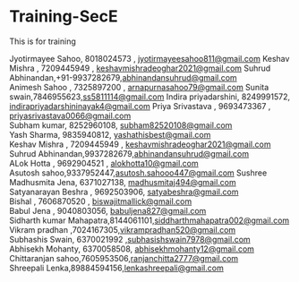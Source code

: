 # Training-SecE
This is for training

Jyotirmayee Sahoo, 8018024573 , jyotirmayeesahoo811@gmail.com
Keshav Mishra , 7209445949 , keshavmishradeoghar2021@gmail.com
Suhrud Abhinandan,+91-9937282679,abhinandansuhrud@gmail.com </br>
Animesh Sahoo , 7325897200 , arnapurnasahoo79@gmail.com
Sunita swain,7846955623,ss5811114@gmail.com
Indira priyadarshini, 8249991572, indirapriyadarshininayak4@gmail.com
Priya Srivastava , 9693473367 , priyasrivastava0066@gmail.com </br>
Subham kumar, 8252960108, subham82520108@gmail.com</br>
Yash Sharma, 9835940812, yashathisbest@gmail.com </br>
Keshav Mishra , 7209445949 , keshavmishradeoghar2021@gmail.com </br>
Suhrud Abhinandan,9937282679,abhinandansuhrud@gmail.com </br>
ALok Hotta , 9692904521 , alokhotta10@gmail.com<br>
Asutosh sahoo,9337952447,asutosh.sahooo447@gmail.com
Sushree Madhusmita Jena, 6371027138, madhusmitaj494@gmail.com</br>
Satyanarayan Beshra , 9692503906, satyabeshra@gmail.com</br>
Bishal , 7606870520 , biswajitmallick@gmail.com</br>
Babul Jena , 9040803056, babuljena827@gmail.com</br>
Sidharth kumar Mahapatra,8144061101,siddharthmahapatra002@gmail.com</br>
Vikram pradhan ,7024167305,vikrampradhan520@gmail.com</br>
Subhashis Swain, 6370021992 ,subhasishswain7978@gmail.com</br>
Abhisekh Mohanty, 6370058508, abhisekhmohanty12@gmail.com</br>
Chittaranjan sahoo,7605953506,ranjanchitta2777@gmail.com</br>
Shreepali Lenka,89884594156,lenkashreepali@gmail.com</br>
